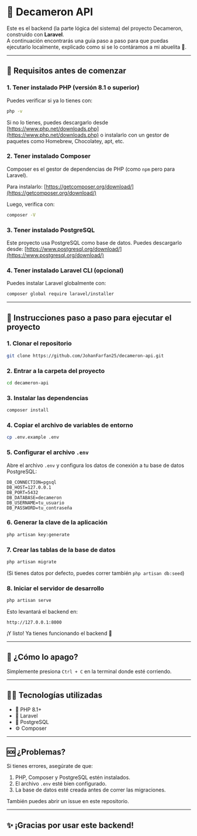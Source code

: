 # 🧠 Decameron API

Este es el backend (la parte lógica del sistema) del proyecto Decameron, construido con **Laravel**.  
A continuación encontrarás una guía paso a paso para que puedas ejecutarlo localmente, explicado como si se lo contáramos a mi abuelita 👵.

---

## 🧰 Requisitos antes de comenzar

### 1. Tener instalado PHP (versión 8.1 o superior)

Puedes verificar si ya lo tienes con:

```bash
php -v
```

Si no lo tienes, puedes descargarlo desde [https://www.php.net/downloads.php](https://www.php.net/downloads.php) o instalarlo con un gestor de paquetes como Homebrew, Chocolatey, apt, etc.

### 2. Tener instalado Composer

Composer es el gestor de dependencias de PHP (como `npm` pero para Laravel).

Para instalarlo: [https://getcomposer.org/download/](https://getcomposer.org/download/)

Luego, verifica con:

```bash
composer -V
```

### 3. Tener instalado PostgreSQL

Este proyecto usa PostgreSQL como base de datos. Puedes descargarlo desde: [https://www.postgresql.org/download/](https://www.postgresql.org/download/)

### 4. Tener instalado Laravel CLI (opcional)

Puedes instalar Laravel globalmente con:

```bash
composer global require laravel/installer
```

---

## 🚀 Instrucciones paso a paso para ejecutar el proyecto

### 1. Clonar el repositorio

```bash
git clone https://github.com/JohanFarfan25/decameron-api.git
```

### 2. Entrar a la carpeta del proyecto

```bash
cd decameron-api
```

### 3. Instalar las dependencias

```bash
composer install
```

### 4. Copiar el archivo de variables de entorno

```bash
cp .env.example .env
```

### 5. Configurar el archivo `.env`

Abre el archivo `.env` y configura los datos de conexión a tu base de datos PostgreSQL:

```env
DB_CONNECTION=pgsql
DB_HOST=127.0.0.1
DB_PORT=5432
DB_DATABASE=decameron
DB_USERNAME=tu_usuario
DB_PASSWORD=tu_contraseña
```

### 6. Generar la clave de la aplicación

```bash
php artisan key:generate
```

### 7. Crear las tablas de la base de datos

```bash
php artisan migrate
```

(Si tienes datos por defecto, puedes correr también `php artisan db:seed`)

### 8. Iniciar el servidor de desarrollo

```bash
php artisan serve
```

Esto levantará el backend en:

```
http://127.0.0.1:8000
```

¡Y listo! Ya tienes funcionando el backend 🎉

---

## 🧼 ¿Cómo lo apago?

Simplemente presiona `Ctrl + C` en la terminal donde esté corriendo.

---

## 🧑‍💻 Tecnologías utilizadas

- 🐘 PHP 8.1+
- 🧱 Laravel
- 🐘 PostgreSQL
- ⚙️ Composer

---

## 🆘 ¿Problemas?

Si tienes errores, asegúrate de que:

1. PHP, Composer y PostgreSQL estén instalados.
2. El archivo `.env` esté bien configurado.
3. La base de datos esté creada antes de correr las migraciones.

También puedes abrir un issue en este repositorio.

---

## ✨ ¡Gracias por usar este backend!

